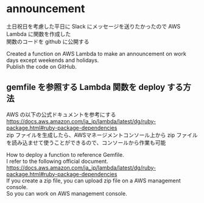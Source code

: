 # announcement
 土日祝日を考慮した平日に Slack にメッセージを送りたかったので AWS Lambda に関数を作成した  
 関数のコードを github に公開する

 Created a function on AWS Lambda to make an announcement on work days except weekends and holidays.  
 Publish the code on GitHub.
 
## gemfile を参照する Lambda 関数を deploy する方法
AWS の以下の公式ドキュメントを参考にする  
https://docs.aws.amazon.com/ja_jp/lambda/latest/dg/ruby-package.html#ruby-package-dependencies  
zip ファイルを生成したら、AWSマネージメントコンソール上から zip ファイルを読み込ませて使うことができるので、コンソールから作業も可能

How to deploy a function to reference Gemfile.  
I refer to the following official document.  
https://docs.aws.amazon.com/ja_jp/lambda/latest/dg/ruby-package.html#ruby-package-dependencies  
If you create a zip file, you can upload zip file on a AWS management console.  
So you can work on AWS management console.
